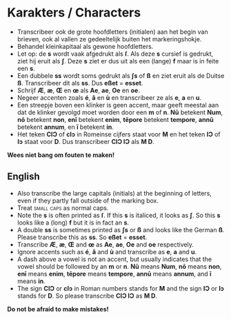 # Karakters / Characters

- Transcribeer ook de grote hoofdletters (initialen) aan het begin van brieven, ook al vallen ze gedeeltelijk buiten het markeringshokje.
- Behandel <span stijl="font-variant:small-caps">kleinkapitaal</span> als gewone hoofdletters.
- Let op: de **s** wordt vaak afgedrukt als **ſ**. Als deze **s** cursief is gedrukt, ziet hij eruit als **ʃ**. Deze **s** ziet er dus uit als een (lange) **f** maar is in feite een **s**.
- Een dubbele **ss** wordt soms gedrukt als **ʃs** of **ß** en ziet eruit als de Duitse **ß**. Transcribeer dit als **ss**. Dus **eßet** = **esset**.
- Schrijf **Æ**, **æ**, **Œ** en **œ** als **Ae**, **ae**, **Oe** en **oe**.
- Negeer accenten zoals **é**, **â** en **ù** en transcribeer ze als **e**, **a** en **u**.
- Een streepje boven een klinker is geen accent, maar geeft meestal aan dat de klinker gevolgd moet worden door een **m** of **n**. **Nū** betekent **Num**, **nō** betekent **non**, **enī** betekent **enim**, **tēpore** betekent **tempore**, **annū** betekent **annum**, en **ī** betekent **in**.
- Het teken **CIƆ** of **cIɔ** in Romeinse cijfers staat voor **M** en het teken **IƆ** of **Iɔ** staat voor **D**. Dus transcribeer **CIƆ IƆ** als **M D**.

**Wees niet bang om fouten te maken!**

<h2>English</h2>

- Also transcribe the large capitals (initials) at the beginning of letters, even if they partly fall outside of the marking box.
- Treat <span style="font-variant:small-caps">small caps</span> as normal caps.
- Note the **s** is often printed as **ſ**. If this **s** is italiced, it looks as **ʃ**. So this **s** looks like a (long) **f** but it is in fact an **s**.
- A double **ss** is sometimes printed as **ʃs** or **ß** and looks like the German **ß**. Please transcribe this as **ss**. So **eßet** = **esset**.
- Transcribe **Æ**, **æ**, **Œ** and **œ** as **Ae**, **ae**, **Oe** and **oe** respectively.
- Ignore accents such as **é**, **â** and **ù** and transcribe as **e**, **a** and **u**.
- A dash above a vowel is not an accent, but usually indicates that the vowel should be followed by an **m** or **n**. **Nū** means **Num**, **nō** means **non**, **enī** means **enim**, **tēpore** means **tempore**, **annū** means **annum**, and **ī** means **in**.
- The sign **CIƆ** or **cIɔ** in Roman numbers stands for **M** and the sign **IƆ** or **Iɔ** stands for **D**. So please transcribe **CIƆ IƆ** as **M D**.

**Do not be afraid to make mistakes!**
